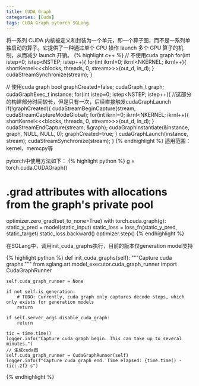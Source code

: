 ```yaml
---
title: CUDA Graph
categories: [Cuda]
tags: CUDA Graph pytorch SGLang
---
```

将一系列 CUDA 内核被定义和封装为一个单元，即一个算子图，而不是一系列单独启动的算子。它提供了一种通过单个 CPU 操作 launch 多个 GPU 算子的机制，从而减少 launch 开销。
{% highlight c++ %} 
// 不使用cuda graph
for(int istep=0; istep<NSTEP; istep++){
  for(int ikrnl=0; ikrnl<NKERNEL; ikrnl++){
    shortKernel<<<blocks, threads, 0, stream>>>(out_d, in_d);
  }
  cudaStreamSynchronize(stream);
}

// 使用cuda graph
bool graphCreated=false;
cudaGraph_t graph;
cudaGraphExec_t instance;
for(int istep=0; istep<NSTEP; istep++){
   //这部分的构建部分时间较长，但是只有一次，后续直接触发cudaGraphLaunch
  if(!graphCreated){
    cudaStreamBeginCapture(stream, cudaStreamCaptureModeGlobal);
    for(int ikrnl=0; ikrnl<NKERNEL; ikrnl++){
      shortKernel<<<blocks, threads, 0, stream>>>(out_d, in_d);
    }
    cudaStreamEndCapture(stream, &graph);
    cudaGraphInstantiate(&instance, graph, NULL, NULL, 0);
    graphCreated=true;
  }
  cudaGraphLaunch(instance, stream);
  cudaStreamSynchronize(stream);
}
{% endhighlight %}
适用范围：kernel，memcpy等

pytorch中使用方法如下：
{% highlight python %} 
g = torch.cuda.CUDAGraph()
# .grad attributes with allocations from the graph's private pool
optimizer.zero_grad(set_to_none=True)
with torch.cuda.graph(g):
    static_y_pred = model(static_input)
    static_loss = loss_fn(static_y_pred, static_target)
    static_loss.backward()
    optimizer.step()
{% endhighlight %}

在SGLang中，调用init_cuda_graphs执行，目前的版本仅generation model支持

{% highlight python %} 
def init_cuda_graphs(self):
    """Capture cuda graphs."""
    from sglang.srt.model_executor.cuda_graph_runner import CudaGraphRunner

    self.cuda_graph_runner = None

    if not self.is_generation:
        # TODO: Currently, cuda graph only captures decode steps, which only exists for generation models
        return

    if self.server_args.disable_cuda_graph:
        return

    tic = time.time()
    logger.info("Capture cuda graph begin. This can take up to several minutes.")
    // 生成cuda图
    self.cuda_graph_runner = CudaGraphRunner(self)
    logger.info(f"Capture cuda graph end. Time elapsed: {time.time() - tic:.2f} s")
{% endhighlight %}